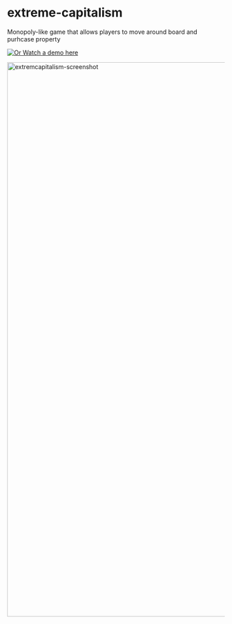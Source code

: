 # extreme-capitalism
Monopoly-like game that allows players to move around board and purhcase property

[![Or Watch a demo here](https://img.youtube.com/vi/VID/0.jpg)](https://youtu.be/ObQuHG7m8TY)



<img width="1285" alt="extremcapitalism-screenshot" src="https://user-images.githubusercontent.com/29937924/34732209-2f25b39e-f52a-11e7-83e3-d78fbac0f219.png">




